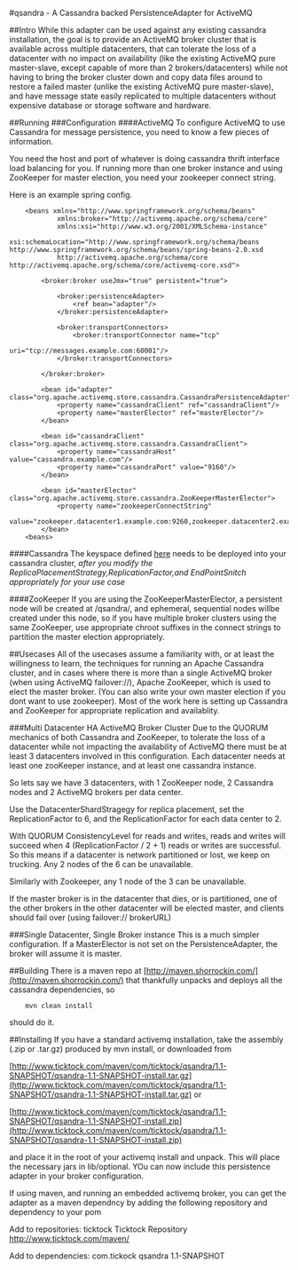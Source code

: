 #qsandra - A Cassandra backed PersistenceAdapter for ActiveMQ

##Intro
While this adapter can be used against any existing cassandra installation, the goal is to provide an ActiveMQ broker cluster
that is available across multiple datacenters, that can tolerate the loss of a datacenter with no impact on availability
(like the existing ActiveMQ pure master-slave, except capable of more than 2 brokers/datacenters) while not having to bring the broker cluster down and copy data files around to
 restore a failed master (unlike the existing ActiveMQ pure master-slave), and have message state easily replicated to multiple datacenters
 without expensive database or storage software and hardware.

##Running
###Configuration
####ActiveMQ
To configure ActiveMQ to use Cassandra for message persistence, you need to know a few pieces of information.

You need the host and port of whatever is doing cassandra thrift interface load balancing for you.
If running more than one broker instance and using ZooKeeper for master election, you need your zookeeper connect string.

Here is an example spring config.

		<beans xmlns="http://www.springframework.org/schema/beans" 
  				xmlns:broker="http://activemq.apache.org/schema/core"
  				xmlns:xsi="http://www.w3.org/2001/XMLSchema-instance"
  				xsi:schemaLocation="http://www.springframework.org/schema/beans http://www.springframework.org/schema/beans/spring-beans-2.0.xsd
  				http://activemq.apache.org/schema/core http://activemq.apache.org/schema/core/activemq-core.xsd">

         	<broker:broker useJmx="true" persistent="true">

                <broker:persistenceAdapter>
                    <ref bean="adapter"/>
                </broker:persistenceAdapter>

                <broker:transportConnectors>
                    <broker:transportConnector name="tcp"
                                               uri="tcp://messages.example.com:60001"/>
                </broker:transportConnectors>

            </broker:broker>

            <bean id="adapter" class="org.apache.activemq.store.cassandra.CassandraPersistenceAdapter">
                <property name="cassandraClient" ref="cassandraClient"/>
                <property name="masterElector" ref="masterElector"/>
            </bean>

            <bean id="cassandraClient" class="org.apache.activemq.store.cassandra.CassandraClient">
                <property name="cassandraHost" value="cassandra.example.com"/>
                <property name="cassandraPort" value="9160"/>
            </bean>

            <bean id="masterElector" class="org.apache.activemq.store.cassandra.ZooKeeperMasterElector">
                <property name="zookeeperConnectString" 
                value="zookeeper.datacenter1.example.com:9260,zookeeper.datacenter2.example.com:9260,zookeeper.datacenter3.example.com:9260"/>
            </bean>
		<beans> 

####Cassandra
The keyspace defined [here](qsandra/blob/master/src/main/resources/keyspace.xml) needs to be deployed into your cassandra cluster, *after you modify
the ReplicaPlacementStrategy,ReplicationFactor,and EndPointSnitch appropriately for your use case* 

####ZooKeeper
If you are using the ZooKeeperMasterElector, a persistent node will be created at /qsandra/, and ephemeral, sequential nodes willbe created
under this node, so if you have multiple broker clusters using the same ZooKeeper, use appropriate chroot suffixes in the connect strings
to partition the master election appropriately.

##Usecases
All of the usecases assume a familiarity with, or at least the willingness to learn, the techniques for running an Apache Cassandra cluster,
and in cases where there is more than a single ActiveMQ broker (when using ActiveMQ failover://), Apache ZooKeeper, which is used to elect the
master broker. (You can also write your own master election if you dont want to use zookeeper). Most of the work here is setting up Cassandra
and ZooKeeper for appropriate replication and availablity.


###Multi Datacenter HA ActiveMQ Broker Cluster
Due to the QUORUM mechanics of both Cassandra and ZooKeeper, to tolerate the loss of a datacenter while not impacting the availability of ActiveMQ
there must be at least 3 datacenters involved in this configuration. Each datacenter needs at least one zooKeeper instance, and at least one cassandra instance.

So lets say we have 3 datacenters, with 1 ZooKeeper node, 2 Cassandra nodes and 2 ActiveMQ brokers per data center.

Use the DatacenterShardStragegy for replica placement, set the ReplicationFactor to 6, and the ReplicationFactor for each data center to 2.

With QUORUM ConsistencyLevel for reads and writes, reads and writes will succeed when 4 (ReplicationFactor / 2 + 1) reads or writes are successful.
So this means if a datacenter is network partitioned or lost, we keep on trucking. Any 2 nodes of the 6 can be unavailable.

Similarly with Zookeeper, any 1 node of the 3 can be unavailable.

If the master broker is in the datacenter that dies, or is partitioned, one of the other brokers in the other datacenter will be elected master,
and clients should fail over (using failover:// brokerURL)


###Single Datacenter, Single Broker instance
This is a much simpler configuration. If a MasterElector is not set on the PersistenceAdapter, the broker will assume it is master.



##Building
There is a maven repo at [http://maven.shorrockin.com/](http://maven.shorrockin.com/) that thankfully unpacks and deploys all the cassandra dependencies, so

        mvn clean install

should do it.

##Installing
If you have a standard activemq installation, take the assembly (.zip or .tar.gz) produced by mvn install, or downloaded from

[http://www.ticktock.com/maven/com/ticktock/qsandra/1.1-SNAPSHOT/qsandra-1.1-SNAPSHOT-install.tar.gz](http://www.ticktock.com/maven/com/ticktock/qsandra/1.1-SNAPSHOT/qsandra-1.1-SNAPSHOT-install.tar.gz) or

[http://www.ticktock.com/maven/com/ticktock/qsandra/1.1-SNAPSHOT/qsandra-1.1-SNAPSHOT-install.zip](http://www.ticktock.com/maven/com/ticktock/qsandra/1.1-SNAPSHOT/qsandra-1.1-SNAPSHOT-install.zip)

and place it in the root of your activemq install and unpack. This will place the necessary jars in lib/optional. YOu can now include this persistence adapter in your broker configuration.

If using maven, and running an embedded activemq broker, you can get the adapter as a maven dependncy by adding the following repository and dependency to your pom

Add to repositories:
        <repository>
            <id>ticktock</id>
            <name>Ticktock Repository</name>
            <url>http://www.ticktock.com/maven/</url>
        </repository>

Add to dependencies:
        <dependency>
            <groupId>com.tickock</groupId>
            <artifactId>qsandra</artifactId>
            <version>1.1-SNAPSHOT</version>
        </dependency>

